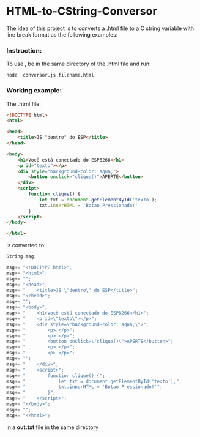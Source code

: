 # HTML-to-CString-Conversor

The idea of this project is to converts a .html file to a C string variable with line break format as the following examples:

### Instruction:

To use , be in the same directory of the .html file and run:
```
node  conversor.js filename.html
```

### Working example:

The .html file: 

```html
<!DOCTYPE html>
<html>

<head>
    <title>JS "dentro" do ESP</title>
</head>

<body>
    <h1>Você está conectado do ESP8266</h1>
    <p id="texto"></p>
    <div style="background-color: aqua;">
        <button onclick="clique()">APERTE</button>
    </div>
    <script>
        function clique() {
            let txt = document.getElementById('texto');
            txt.innerHTML = 'Botao Pressionado!'
        }
    </script>
</body>

</html>
```
is converted to: 

```cpp
String msg;

msg+= "<!DOCTYPE html>";
msg+= "<html>";
msg+= "";
msg+= "<head>";
msg+= "    <title>JS \"dentro\" do ESP</title>";
msg+= "</head>";
msg+= "";
msg+= "<body>";
msg+= "    <h1>Você está conectado do ESP8266</h1>";
msg+= "    <p id=\"texto\"></p>";
msg+= "    <div style=\"background-color: aqua;\">";
msg+= "        <p>.</p>";
msg+= "        <p>.</p>";
msg+= "        <button onclick=\"clique()\">APERTE</button>";
msg+= "        <p>.</p>";
msg+= "        <p>.</p>";
msg+= "";
msg+= "    </div>";
msg+= "    <script>";
msg+= "        function clique() {";
msg+= "            let txt = document.getElementById('texto');";
msg+= "            txt.innerHTML = 'Botao Pressionado!'";
msg+= "        }";
msg+= "    </script>";
msg+= "</body>";
msg+= "";
msg+= "</html>";
```

in a **out.txt** file in the same directory
